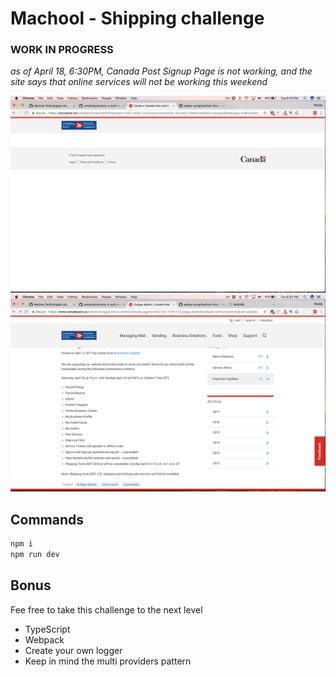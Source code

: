 # Machool - Shipping challenge

### WORK IN PROGRESS


*as of April 18, 6:30PM, Canada Post Signup Page is not working, and the site says that online services will not be working this weekend*

![alt text](./CanadaPost.png "CanadaPost SignUp")
![alt text](./CanadaPostMessage.png "CanadaPost Message")


## Commands
```bash
npm i
npm run dev
```

## Bonus
Fee free to take this challenge to the next level
- TypeScript
- Webpack
- Create your own logger
- Keep in mind the multi providers pattern
